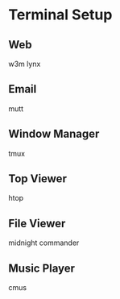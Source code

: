 # Terminal Setup

## Web
w3m
lynx

## Email
mutt

## Window Manager
tmux

## Top Viewer
htop

## File Viewer
midnight commander

## Music Player
cmus

